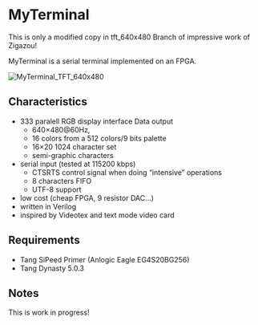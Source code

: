 MyTerminal
==========
This is only a modified copy in tft_640x480 Branch of impressive work of Zigazou!

MyTerminal is a serial terminal implemented on an FPGA.

![MyTerminal_TFT_640x480](https://user-images.githubusercontent.com/2552410/110627403-3a6f7480-81a2-11eb-8a6f-c4456ea768bc.jpg)

Characteristics
---------------

- 333 paralell RGB display interface Data output
  - 640×480@60Hz,
  - 16 colors from a 512 colors/9 bits palette
  - 16×20 1024 character set
  - semi-graphic characters
- serial input (tested at 115200 kbps)
  - CTSRTS control signal when doing “intensive” operations
  - 8 characters FIFO 
  - UTF-8 support
- low cost (cheap FPGA, 9 resistor DAC…)
- written in Verilog
- inspired by Videotex and text mode video card

Requirements
------------

- Tang SiPeed Primer (Anlogic Eagle EG4S20BG256)
- Tang Dynasty 5.0.3


Notes
-----

This is work in progress!
